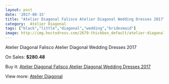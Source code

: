 ```yaml
---
layout: post
date: '2017-08-15'
title: "Atelier Diagonal Falisco Atelier Diagonal Wedding Dresses 2017"
category:  Atelier Diagonal
tags: ["black","little","diagonal","wedding","bridesmaid"]
image: http://img.hectodress.com/2679-thickbox_default/atelier-diagonal-falisco-atelier-diagonal-wedding-dresses-2013.jpg
---
```

Atelier Diagonal Falisco Atelier Diagonal Wedding Dresses 2017

On Sales: **$280.48**
<a href="https://www.hectodress.com/-atelier-diagonal/1533-atelier-diagonal-falisco-atelier-diagonal-wedding-dresses-2013.html"><amp-img layout="responsive" width="600" height="600" src="//img.hectodress.com/2679-thickbox_default/atelier-diagonal-falisco-atelier-diagonal-wedding-dresses-2013.jpg" alt="Atelier Diagonal Falisco Atelier Diagonal Wedding Dresses 2017 0" /></a>
<a href="https://www.hectodress.com/-atelier-diagonal/1533-atelier-diagonal-falisco-atelier-diagonal-wedding-dresses-2013.html"><amp-img layout="responsive" width="600" height="600" src="//img.hectodress.com/2681-thickbox_default/atelier-diagonal-falisco-atelier-diagonal-wedding-dresses-2013.jpg" alt="Atelier Diagonal Falisco Atelier Diagonal Wedding Dresses 2017 1" /></a>
<a href="https://www.hectodress.com/-atelier-diagonal/1533-atelier-diagonal-falisco-atelier-diagonal-wedding-dresses-2013.html"><amp-img layout="responsive" width="600" height="600" src="//img.hectodress.com/2680-thickbox_default/atelier-diagonal-falisco-atelier-diagonal-wedding-dresses-2013.jpg" alt="Atelier Diagonal Falisco Atelier Diagonal Wedding Dresses 2017 2" /></a>

Buy it: [Atelier Diagonal Falisco Atelier Diagonal Wedding Dresses 2017](https://www.hectodress.com/-atelier-diagonal/1533-atelier-diagonal-falisco-atelier-diagonal-wedding-dresses-2013.html "Atelier Diagonal Falisco Atelier Diagonal Wedding Dresses 2017")

View more: [ Atelier Diagonal](https://www.hectodress.com/22--atelier-diagonal " Atelier Diagonal")